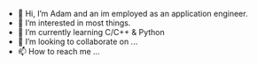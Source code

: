 - 👋 Hi, I’m Adam and an im employed as an application engineer.
- 👀 I’m interested in most things.
- 🌱 I’m currently learning C/C++ & Python
- 💞️ I’m looking to collaborate on ...
- 📫 How to reach me ...

<!---
AdamJohnston98/AdamJohnston98 is a ✨ special ✨ repository because its `README.md` (this file) appears on your GitHub profile.
You can click the Preview link to take a look at your changes.
--->
